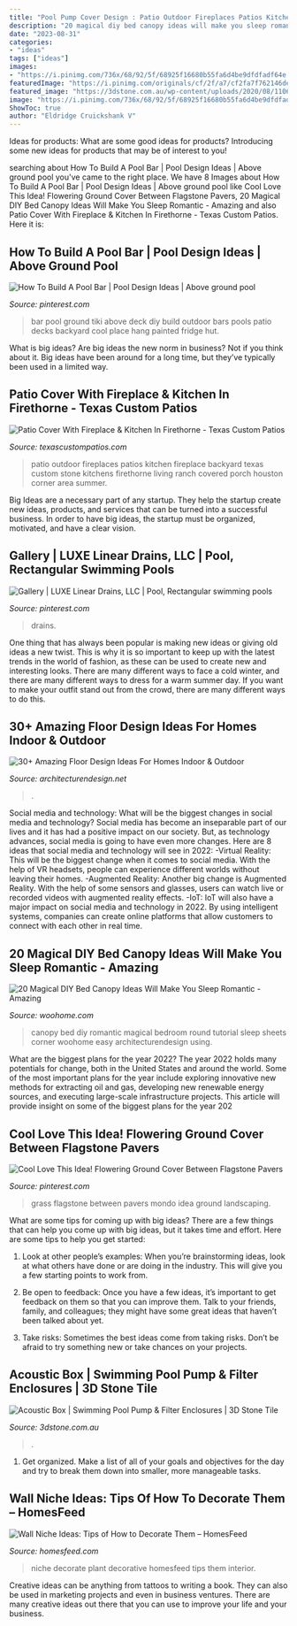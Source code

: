 ```yaml
---
title: "Pool Pump Cover Design : Patio Outdoor Fireplaces Patios Kitchen Fireplace Backyard Texas Custom Stone Kitchens Firethorne Living Ranch Covered Porch Houston Corner Area Summer"
description: "20 magical diy bed canopy ideas will make you sleep romantic"
date: "2023-08-31"
categories:
- "ideas"
tags: ["ideas"]
images:
- "https://i.pinimg.com/736x/68/92/5f/68925f16680b55fa6d4be9dfdfadf64e.jpg"
featuredImage: "https://i.pinimg.com/originals/cf/2f/a7/cf2fa7f762146ded2c60b9f2fbc1125a.jpg"
featured_image: "https://3dstone.com.au/wp-content/uploads/2020/08/110609.3.jpg"
image: "https://i.pinimg.com/736x/68/92/5f/68925f16680b55fa6d4be9dfdfadf64e.jpg"
ShowToc: true
author: "Eldridge Cruickshank V"
---
```



Ideas for products: What are some good ideas for products?
Introducing some new ideas for products that may be of interest to you!

	

		
searching about How To Build A Pool Bar | Pool Design Ideas | Above ground pool you've came to the right place. We have 8 Images about How To Build A Pool Bar | Pool Design Ideas | Above ground pool like Cool Love This Idea! Flowering Ground Cover Between Flagstone Pavers, 20 Magical DIY Bed Canopy Ideas Will Make You Sleep Romantic - Amazing and also Patio Cover With Fireplace &amp; Kitchen In Firethorne - Texas Custom Patios. Here it is:
		
    
## How To Build A Pool Bar | Pool Design Ideas | Above Ground Pool

<img loading=lazy src="https://i.pinimg.com/736x/6a/a4/c1/6aa4c10aba60594811d052cff83b0468--above-ground-pool-ground-pools.jpg" onerror="this.onerror=null;this.src='https://tse3.mm.bing.net/th?id=OIP.cPGUqvWvgw6arSdf78ecAwHaFf&amp;pid=15.1';" alt="How To Build A Pool Bar | Pool Design Ideas | Above ground pool">

_Source: pinterest.com_

>bar pool ground tiki above deck diy build outdoor bars pools patio decks backyard cool place hang painted fridge hut. 

	

What is big ideas?
Are big ideas the new norm in business? Not if you think about it. Big ideas have been around for a long time, but they’ve typically been used in a limited way.

    
## Patio Cover With Fireplace &amp; Kitchen In Firethorne - Texas Custom Patios

<img loading=lazy src="https://texascustompatios.com/wp-content/uploads/2015/02/Cover.jpg" onerror="this.onerror=null;this.src='https://tse1.mm.bing.net/th?id=OIP.Z_W530KtxmTaq7INhPuipQHaE8&amp;pid=15.1';" alt="Patio Cover With Fireplace &amp; Kitchen In Firethorne - Texas Custom Patios">

_Source: texascustompatios.com_

>patio outdoor fireplaces patios kitchen fireplace backyard texas custom stone kitchens firethorne living ranch covered porch houston corner area summer. 

	

Big Ideas are a necessary part of any startup. They help the startup create new ideas, products, and services that can be turned into a successful business. In order to have big ideas, the startup must be organized, motivated, and have a clear vision.

    
## Gallery | LUXE Linear Drains, LLC | Pool, Rectangular Swimming Pools

<img loading=lazy src="https://i.pinimg.com/originals/cf/2f/a7/cf2fa7f762146ded2c60b9f2fbc1125a.jpg" onerror="this.onerror=null;this.src='https://tse4.mm.bing.net/th?id=OIP.niraH2ZbrxnHeDld8PXXRQHaOI&amp;pid=15.1';" alt="Gallery | LUXE Linear Drains, LLC | Pool, Rectangular swimming pools">

_Source: pinterest.com_

>drains. 

	

One thing that has always been popular is making new ideas or giving old ideas a new twist. This is why it is so important to keep up with the latest trends in the world of fashion, as these can be used to create new and interesting looks. There are many different ways to face a cold winter, and there are many different ways to dress for a warm summer day. If you want to make your outfit stand out from the crowd, there are many different ways to do this.

    
## 30+ Amazing Floor Design Ideas For Homes Indoor &amp; Outdoor

<img loading=lazy src="https://cdn.architecturendesign.net/wp-content/uploads/2015/08/AD-Indoor-Outdoor-Floor-Design-Ideas-21.jpg" onerror="this.onerror=null;this.src='https://tse2.mm.bing.net/th?id=OIP.K8DN2tCv0pbdZ-JeeS_u-gHaLH&amp;pid=15.1';" alt="30+ Amazing Floor Design Ideas For Homes Indoor &amp; Outdoor">

_Source: architecturendesign.net_

>. 

	

Social media and technology: What will be the biggest changes in social media and technology?
Social media has become an inseparable part of our lives and it has had a positive impact on our society. But, as technology advances, social media is going to have even more changes. Here are 8 ideas that social media and technology will see in 2022: 
-Virtual Reality: This will be the biggest change when it comes to social media. With the help of VR headsets, people can experience different worlds without leaving their homes. 
-Augmented Reality: Another big change is Augmented Reality. With the help of some sensors and glasses, users can watch live or recorded videos with augmented reality effects. 
-IoT: IoT will also have a major impact on social media and technology in 2022. By using intelligent systems, companies can create online platforms that allow customers to connect with each other in real time.

    
## 20 Magical DIY Bed Canopy Ideas Will Make You Sleep Romantic - Amazing

<img loading=lazy src="http://www.woohome.com/wp-content/uploads/2015/07/diy-bed-canopy-woohome-20.jpg" onerror="this.onerror=null;this.src='https://tse2.mm.bing.net/th?id=OIP.hMusZttymJ7MMqjgFvFkxQHaJ4&amp;pid=15.1';" alt="20 Magical DIY Bed Canopy Ideas Will Make You Sleep Romantic - Amazing">

_Source: woohome.com_

>canopy bed diy romantic magical bedroom round tutorial sleep sheets corner woohome easy architecturendesign using. 

	

What are the biggest plans for the year 2022?
The year 2022 holds many potentials for change, both in the United States and around the world. Some of the most important plans for the year include exploring innovative new methods for extracting oil and gas, developing new renewable energy sources, and executing large-scale infrastructure projects. This article will provide insight on some of the biggest plans for the year 202
    
## Cool Love This Idea! Flowering Ground Cover Between Flagstone Pavers

<img loading=lazy src="https://i.pinimg.com/736x/68/92/5f/68925f16680b55fa6d4be9dfdfadf64e.jpg" onerror="this.onerror=null;this.src='https://tse3.mm.bing.net/th?id=OIP.boZqHvS_SsL2klNvZ97etQHaJ3&amp;pid=15.1';" alt="Cool Love This Idea! Flowering Ground Cover Between Flagstone Pavers">

_Source: pinterest.com_

>grass flagstone between pavers mondo idea ground landscaping. 

	

What are some tips for coming up with big ideas?
There are a few things that can help you come up with big ideas, but it takes time and effort. Here are some tips to help you get started:
1. Look at other people’s examples: When you’re brainstorming ideas, look at what others have done or are doing in the industry. This will give you a few starting points to work from.

2. Be open to feedback: Once you have a few ideas, it’s important to get feedback on them so that you can improve them. Talk to your friends, family, and colleagues; they might have some great ideas that haven’t been talked about yet.

3. Take risks: Sometimes the best ideas come from taking risks. Don’t be afraid to try something new or take chances on your projects.

    
## Acoustic Box | Swimming Pool Pump &amp; Filter Enclosures | 3D Stone Tile

<img loading=lazy src="https://3dstone.com.au/wp-content/uploads/2020/08/110609.3.jpg" onerror="this.onerror=null;this.src='https://tse2.mm.bing.net/th?id=OIP.mLIIhUEXdSLR1d-Rw-5pJAHaIC&amp;pid=15.1';" alt="Acoustic Box | Swimming Pool Pump &amp; Filter Enclosures | 3D Stone Tile">

_Source: 3dstone.com.au_

>. 

	

1. Get organized. Make a list of all of your goals and objectives for the day and try to break them down into smaller, more manageable tasks.

    
## Wall Niche Ideas: Tips Of How To Decorate Them – HomesFeed

<img loading=lazy src="https://homesfeed.com/wp-content/uploads/2015/08/Large-wall-niche-for-decorative-plant.jpg" onerror="this.onerror=null;this.src='https://tse3.mm.bing.net/th?id=OIP.5JOBGDADjxAw5vi1o14nfwHaKI&amp;pid=15.1';" alt="Wall Niche Ideas: Tips of How to Decorate Them – HomesFeed">

_Source: homesfeed.com_

>niche decorate plant decorative homesfeed tips them interior. 

	

Creative ideas can be anything from tattoos to writing a book. They can also be used in marketing projects and even in business ventures. There are many creative ideas out there that you can use to improve your life and your business.

